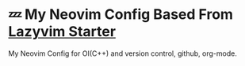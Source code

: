 # 💤 My Neovim Config Based From [Lazyvim Starter](https://github.com/LazyVim/starter)

My Neovim Config for OI(C++) and version control, github, org-mode.
